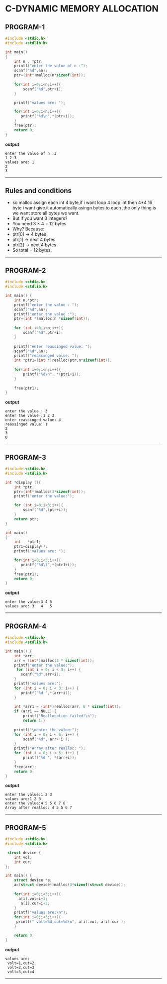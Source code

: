 # C-DYNAMIC MEMORY ALLOCATION
## PROGRAM-1

```c
#include <stdio.h>
#include <stdlib.h>

int main()
{
    int n , *ptr;
    printf("enter the value of n :");
    scanf("%d",&n);
    ptr=(int*)malloc(n*sizeof(int));
    
    for(int i=0;i<n;i++){
        scanf("%d",ptr+i);
    }

    printf("values are: ");

    for(int i=0;i<n;i++){
       printf("%d\n",*(ptr+i));
    }
    free(ptr);
    return 0;
}

 ```
 **output** 
 ```
 enter the value of n :3
1 2 3
values are: 1
2
3
```
---
## Rules and conditions 
  - so malloc assign each int 4 byte,if i want loop 4 loop int then 4*4 16 byte i want give.it automatically asingn bytes to each ,the only thing is we want store all bytes we want.  
  - But if you want 3 integers?
  - You need 3 × 4 = 12 bytes.
  - Why? Because:
  - ptr[0]  → 4 bytes
  - ptr[1]  → next 4 bytes
  - ptr[2]  → next 4 bytes
  - So total = 12 bytes.
  ----

## PROGRAM-2

```c
#include <stdio.h>
#include <stdlib.h>

int main() {
    int n,*ptr;
    printf("enter the value : ");
    scanf("%d",&n);
    printf("enter the value :");
    ptr=(int *)malloc(n *sizeof(int));
    
    for (int i=0;i<n;i++){
        scanf("%d",ptr+i);
    }
    
    printf("enter reassinged value: ");
    scanf("%d",&n);
    printf("reassinged value: ");
    int *ptr1=(int *)realloc(ptr,n*sizeof(int));
    
    for(int i=0;i<n;i++){
        printf("%d\n", *(ptr1+i));
    }
    
    free(ptr1);
}

```
**output**
```
enter the value : 3
enter the value :1 2 3
enter reassinged value: 4
reassinged value: 1
2
3
0
```
---

## PROGRAM-3

```c
#include <stdio.h>
#include <stdlib.h>

int *display (){
    int *ptr;
    ptr=(int*)malloc(3*sizeof(int));
    printf("enter the value:");

    for (int i=0;i<3;i++){
        scanf("%d",(ptr+i));
    }
    return ptr;
}

int main()
{
    int   *ptr1;
    ptr1=display();
    printf("values are: ");

    for(int i=0;i<3;i++){
       printf("%d\t",*(ptr1+i));
    }
    free(ptr1);
    return 0;
}

```
**output**
```
enter the value:3 4 5
values are: 3	4	5	
```
---

## PROGRAM-4

```c
#include <stdio.h>
#include <stdlib.h>

int main() {
    int *arr; 
    arr = (int*)malloc(3 * sizeof(int));
    printf("enter the value:");
     for (int i = 0; i < 3; i++) {
       scanf("%d",arr+i);   
    }
    printf("values are:");
    for (int i = 0; i < 3; i++) {
       printf("%d ",*(arr+i));   
    }
    
    int *arr1 = (int*)realloc(arr, 6 * sizeof(int));
    if (arr1 == NULL) {
        printf("Reallocation failed!\n");
        return 1;}
   
    printf("\nenter the value:");
    for (int i = 0; i < 6; i++) {
        scanf("%d", arr+ i );  
    } 
    printf("Array after realloc: ");
    for (int i = 0; i < 5; i++) {
        printf("%d ", *(arr+i));
    }
    free(arr);
    return 0;
}

```
**output**
```
enter the value:1 2 3
values are:1 2 3 
enter the value:4 5 5 6 7 8
Array after realloc: 4 5 5 6 7 
```
---

## PROGRAM-5

```c
#include <stdio.h>
#include <stdlib.h>

 struct device {
    int vol;
    int cur;
};

int main() {
    struct device *a;
    a=(struct device*)malloc(3*sizeof(struct device));
    
    for(int i=0;i<3;i++){
      a[i].vol=i+1;
       a[i].cur=i+2;
    }
    printf("values are:\n");
    for(int i=0;i<3;i++){
     printf(" volt=%d,cut=%d\n", a[i].vol, a[i].cur );
    }

    return 0;
}
```
**output**
```
values are:
 volt=1,cut=2
 volt=2,cut=3
 volt=3,cut=4
 ```
 ---

